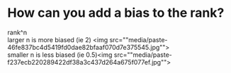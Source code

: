 # How can you add a bias to the rank?
rank^n<br>larger n is more biased (ie 2)&nbsp;<img src=""media/paste-46fe837bc4d5419fd0dae82bfaaf070d7e375545.jpg""><br>smaller n is less biased (ie 0.5)<img src=""media/paste-f237ecb220289422df38a3c437d264a675f077ef.jpg""><br>
